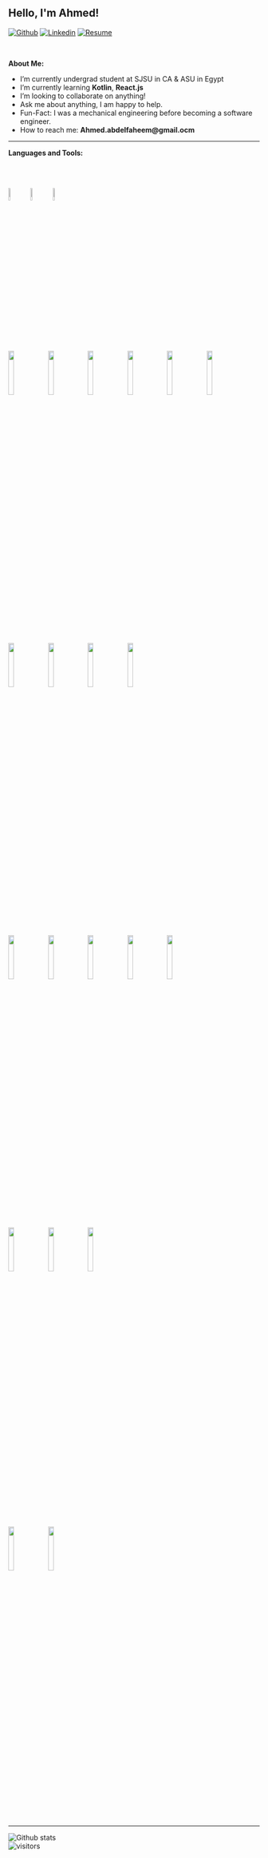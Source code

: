 <!-- Your title -->
## Hello, I'm Ahmed!

<!-- Your badges
You can use the website to generate badges: https://shields.io/
-->

[![Github](https://img.shields.io/badge/-Github-000?style=flat&logo=Github&logoColor=white)](https://github.com/Ahmedsafwat101)
[![Linkedin](https://img.shields.io/badge/-LinkedIn-blue?style=flat&logo=Linkedin&logoColor=white)](https://www.linkedin.com/in/ahmedsafwat101)
[![Resume](https://img.shields.io/badge/Resume-Open-<COLOR>.svg)](https://drive.google.com/file/d/1Qp93JU_h-igL1Kn3spHQ8-F4EqDOZunk/view?usp=sharing)


&nbsp;

<!-- Talking about you -->
**About Me:**
- I’m currently undergrad student at SJSU in CA & ASU in Egypt
- I’m currently learning __Kotlin__, __React.js__
- I’m looking to collaborate on anything!
- Ask me about anything, I am happy to help.
- Fun-Fact: I was a mechanical engineering before becoming a software engineer.
- How to reach me: __Ahmed.abdelfaheem@gmail.ocm__


---

**Languages and Tools:**

  <br />
  <br />

  <code><img width="8%"  src="https://cdn.worldvectorlogo.com/logos/c.svg"></code>
  <code><img width="8%"  src="https://cdn.svgporn.com/logos/c.svg"></code>
  <code><img width="8%"  src="https://cdn.svgporn.com/logos/c-sharp.svg"></code>

<p>
  <code><img width="15%" src="https://www.vectorlogo.zone/logos/java/java-ar21.svg"></code>
  <code><img width="15%" src="https://www.vectorlogo.zone/logos/kotlinlang/kotlinlang-ar21.svg"></code>
  <code><img width="15%" src="https://www.vectorlogo.zone/logos/javascript/javascript-ar21.svg"></code>
  <code><img width="15%" src="https://www.vectorlogo.zone/logos/golang/golang-ar21.svg"></code>
  <code><img width="15%" src="https://www.vectorlogo.zone/logos/python/python-ar21.svg"></code>
  <code><img width="15%" src="https://www.vectorlogo.zone/logos/php/php-ar21.svg"></code>

  <br />
   <code><img width="15%" src="https://www.vectorlogo.zone/logos/w3_html5/w3_html5-ar21.svg"></code>
  <code><img width="15%" src="https://www.vectorlogo.zone/logos/netlifyapp_watercss/netlifyapp_watercss-ar21.svg"></code>
  <code><img width="15%" src="https://www.vectorlogo.zone/logos/reactjs/reactjs-ar21.svg"></code>
  <code><img width="15%" src="https://www.vectorlogo.zone/logos/getbootstrap/getbootstrap-ar21.svg"></code>
  <br />
  <code><img width="15%" src="https://www.vectorlogo.zone/logos/mysql/mysql-ar21.svg"></code>
  <code><img width="15%" src="https://www.vectorlogo.zone/logos/postgresql/postgresql-ar21.svg"></code>
  <code><img width="15%" src="https://www.vectorlogo.zone/logos/mongodb/mongodb-ar21.svg"></code>
  <code><img width="15%" src="https://www.vectorlogo.zone/logos/sqlite/sqlite-ar21.svg"></code>
  <code><img width="15%" src="https://www.vectorlogo.zone/logos/oracle/oracle-ar21.svg"></code>
  <br />
  <code><img width="15%" src="https://www.vectorlogo.zone/logos/android/android-ar21.svg"></code>
  <code><img width="15%" src="https://www.vectorlogo.zone/logos/firebase/firebase-ar21.svg"></code>
  <code><img width="15%" src="https://www.vectorlogo.zone/logos/w3c_xml/w3c_xml-ar21.svg"></code>

  <code><img width="15%" src="https://www.vectorlogo.zone/logos/figma/figma-ar21.svg"></code>
  <code><img width="15%" src="https://www.vectorlogo.zone/logos/git-scm/git-scm-ar21.svg"></code>



</p>

---


![Github stats](https://github-readme-stats.vercel.app/api?username=Ahmedsafwat101&show_icons=true&hide_border=true)
<br/>
![visitors](https://visitor-badge.laobi.icu/badge?page_id=AhmedSafwat101)

